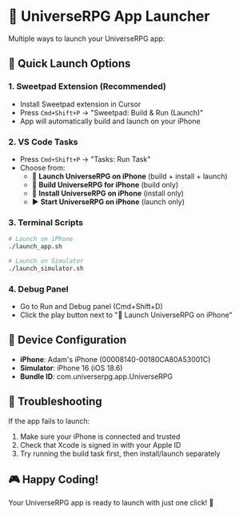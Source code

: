 # 🚀 UniverseRPG App Launcher

Multiple ways to launch your UniverseRPG app:

## 🎯 Quick Launch Options

### 1. **Sweetpad Extension (Recommended)**
- Install Sweetpad extension in Cursor
- Press `Cmd+Shift+P` → "Sweetpad: Build & Run (Launch)"
- App will automatically build and launch on your iPhone

### 2. **VS Code Tasks**
- Press `Cmd+Shift+P` → "Tasks: Run Task"
- Choose from:
  - 🚀 **Launch UniverseRPG on iPhone** (build + install + launch)
  - 🔨 **Build UniverseRPG for iPhone** (build only)
  - 📱 **Install UniverseRPG on iPhone** (install only)
  - ▶️ **Start UniverseRPG on iPhone** (launch only)

### 3. **Terminal Scripts**
```bash
# Launch on iPhone
./launch_app.sh

# Launch on Simulator
./launch_simulator.sh
```

### 4. **Debug Panel**
- Go to Run and Debug panel (Cmd+Shift+D)
- Click the play button next to "🚀 Launch UniverseRPG on iPhone"

## 📱 Device Configuration

- **iPhone**: Adam's iPhone (00008140-00180CA80A53001C)
- **Simulator**: iPhone 16 (iOS 18.6)
- **Bundle ID**: com.universerpg.app.UniverseRPG

## 🔧 Troubleshooting

If the app fails to launch:
1. Make sure your iPhone is connected and trusted
2. Check that Xcode is signed in with your Apple ID
3. Try running the build task first, then install/launch separately

## 🎮 Happy Coding!

Your UniverseRPG app is ready to launch with just one click! 🎉
